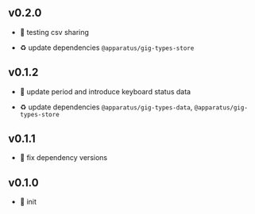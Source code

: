 ## v0.2.0

* 🌱 testing csv sharing

* ♻️ update dependencies `@apparatus/gig-types-store`

## v0.1.2

* 🐞 update period and introduce keyboard status data

* ♻️ update dependencies `@apparatus/gig-types-data`, `@apparatus/gig-types-store`

## v0.1.1

* 🐞 fix dependency versions

## v0.1.0

* 🐣 init
